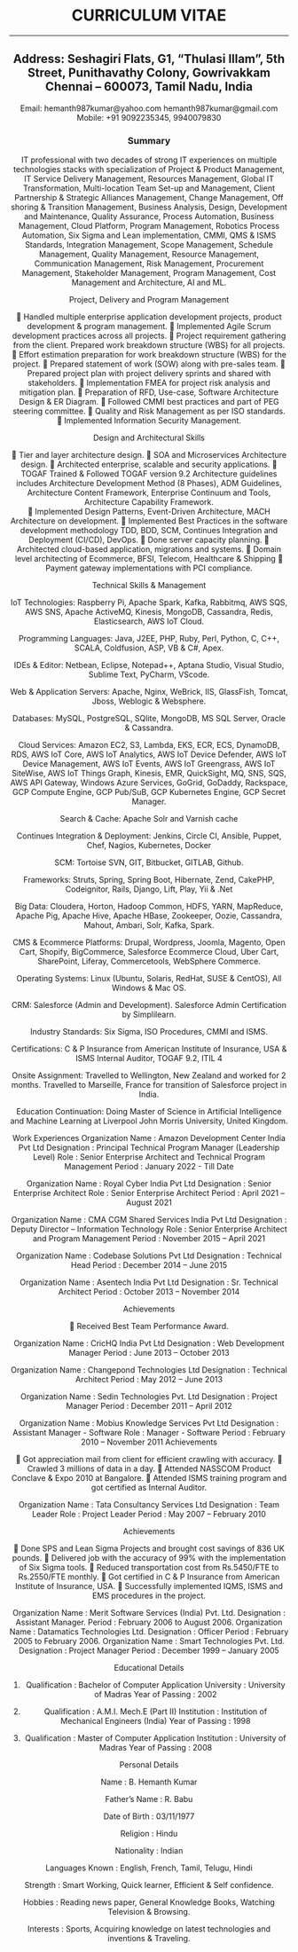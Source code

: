 # <center>CURRICULUM VITAE<center>
---
## <center>Address: Seshagiri Flats, G1, “Thulasi Illam”, 5th Street, Punithavathy Colony, Gowrivakkam Chennai – 600073, Tamil Nadu, India<center>
<center>Email: hemanth987kumar@yahoo.com
         hemanth987kumar@gmail.com<center>
        <center>Mobile:  +91 9092235345, 9940079830<center>

### Summary

IT professional with two decades of strong IT experiences on multiple technologies stacks with specialization of  Project & Product Management, IT Service Delivery Management, Resources Management, Global IT Transformation, Multi-location Team Set-up and Management, Client Partnership & Strategic Alliances Management, Change Management, Off shoring & Transition Management, Business Analysis, Design, Development and Maintenance, Quality Assurance, Process Automation, Business Management, Cloud Platform, Program Management, Robotics Process Automation, Six Sigma and Lean implementation, CMMI, QMS & ISMS Standards, Integration Management, Scope Management, Schedule Management, Quality Management, Resource Management, Communication Management, Risk Management, Procurement Management, Stakeholder Management, Program Management, Cost Management and Architecture, AI and ML.

Project, Delivery and Program Management

	Handled multiple enterprise application development projects, product development & program management.
	Implemented Agile Scrum development practices across all projects.
	Project requirement gathering from the client.  Prepared work breakdown structure (WBS) for all projects.  
	Effort estimation preparation for work breakdown structure (WBS) for the project.
	Prepared statement of work (SOW) along with pre-sales team.
	Prepared project plan with project delivery sprints and shared with stakeholders.
	Implementation FMEA for project risk analysis and mitigation plan.
	Preparation of RFD, Use-case, Software Architecture Design & ER Diagram.
	Followed CMMI best practices and part of PEG steering committee.
	Quality and Risk Management as per ISO standards.
	Implemented Information Security Management.

Design and Architectural Skills

	Tier and layer architecture design.
	SOA and Microservices Architecture design.
	Architected enterprise, scalable and security applications.
	TOGAF Trained & Followed TOGAF version 9.2 Architecture guidelines includes Architecture Development Method (8 Phases), ADM Guidelines, Architecture Content Framework, Enterprise Continuum and Tools, Architecture Capability Framework.  
	Implemented Design Patterns, Event-Driven Architecture, MACH Architecture on development.
	Implemented Best Practices in the software development methodology TDD, BDD, SCM, Continues Integration and Deployment (CI/CD), DevOps.
	Done server capacity planning.
	Architected cloud-based application, migrations and systems.
	Domain level architecting of Ecommerce, BFSI, Telecom, Healthcare & Shipping
	Payment gateway implementations with PCI compliance.

Technical Skills & Management

IoT Technologies:  Raspberry Pi, Apache Spark, Kafka, Rabbitmq, AWS SQS, AWS SNS, Apache ActiveMQ, Kinesis, MongoDB, Cassandra, Redis, Elasticsearch, AWS IoT Cloud.

Programming Languages:  Java, J2EE, PHP, Ruby, Perl, Python, C, C++, SCALA, Coldfusion, ASP, VB & C#, Apex.

IDEs & Editor:  Netbean, Eclipse, Notepad++, Aptana Studio, Visual Studio, Sublime Text, PyCharm, VScode.

Web & Application Servers:  Apache, Nginx, WeBrick, IIS, GlassFish, Tomcat, Jboss, Weblogic & Websphere.

Databases:  MySQL, PostgreSQL, SQlite, MongoDB, MS SQL Server, Oracle & Cassandra. 

Cloud Services: Amazon EC2, S3, Lambda, EKS, ECR, ECS, DynamoDB, RDS, AWS IoT Core, AWS IoT Analytics, AWS IoT Device Defender, AWS IoT Device Management, AWS IoT Events, AWS IoT Greengrass, AWS IoT SiteWise, AWS IoT Things Graph, Kinesis, EMR, QuickSight, MQ, SNS, SQS, AWS API Gateway, Windows Azure Services, GoGrid, GoDaddy, Rackspace, GCP Compute Engine, GCP Pub/SuB, GCP Kubernetes Engine, GCP Secret Manager.

Search & Cache: Apache Solr and Varnish cache

Continues Integration & Deployment:  Jenkins, Circle CI, Ansible, Puppet, Chef, Nagios, Kubernetes, Docker

SCM:  Tortoise SVN, GIT, Bitbucket, GITLAB, Github.

Frameworks:  Struts, Spring, Spring Boot, Hibernate, Zend, CakePHP, Codeignitor, Rails, Django, Lift, Play, Yii & .Net

Big Data:  Cloudera, Horton, Hadoop Common, HDFS, YARN, MapReduce, Apache Pig, Apache Hive, Apache HBase, Zookeeper, Oozie, Cassandra, Mahout, Ambari, Solr, Kafka, Spark.

CMS & Ecommerce Platforms:  Drupal, Wordpress, Joomla, Magento, Open Cart, Shopify, BigCommerce, Salesforce Ecommerce Cloud, Uber Cart, SharePoint, Liferay, Commercetools, WebSphere Commerce. 

Operating Systems:  Linux (Ubuntu, Solaris, RedHat, SUSE & CentOS), All Windows & Mac OS.

CRM:  Salesforce (Admin and Development).  Salesforce Admin Certification by Simplilearn.

Industry Standards:  Six Sigma, ISO Procedures, CMMI and ISMS.

Certifications:  C & P Insurance from American Institute of Insurance, USA & ISMS Internal Auditor, TOGAF 9.2, ITIL 4

Onsite Assignment:  Travelled to Wellington, New Zealand and worked for 2 months.  Travelled to Marseille, France for transition of Salesforce project in India.

Education Continuation:  Doing Master of Science in Artificial Intelligence and Machine Learning at Liverpool John Morris University, United Kingdom.

Work Experiences
Organization Name	:	Amazon Development Center India Pvt Ltd
Designation	:	Principal Technical Program Manager (Leadership Level)
Role	:	Senior Enterprise Architect and Technical Program Management
Period			:	January 2022 - Till Date

Organization Name	:	Royal Cyber India Pvt Ltd
Designation	:	Senior Enterprise Architect
Role	:	Senior Enterprise Architect
Period			:	April 2021 – August 2021

Organization Name	:	CMA CGM Shared Services India Pvt Ltd
Designation	:	Deputy Director – Information Technology
Role	:	Senior Enterprise Architect and Program Management
Period			:	November 2015 – April 2021

Organization Name	:	Codebase Solutions Pvt Ltd
Designation	:	Technical Head
Period			:	December 2014 – June 2015

Organization Name	:	Asentech India Pvt Ltd
Designation	:	Sr. Technical Architect
Period			:	October 2013 – November 2014

Achievements

	Received Best Team Performance Award.

Organization Name	:	CricHQ India Pvt Ltd
Designation	:	Web Development Manager
Period			:	June 2013 – October 2013

Organization Name	:	Changepond Technologies Ltd
Designation	:	Technical Architect
Period			:	May 2012 – June 2013

Organization Name	:	Sedin Technologies Pvt. Ltd
Designation	:	Project Manager
Period			:	December 2011 – April 2012

Organization Name	:	Mobius Knowledge Services Pvt Ltd 
Designation	:	Assistant Manager - Software
Role	:	Manager - Software
Period			:	February 2010 – November 2011
Achievements

	Got appreciation mail from client for efficient crawling with accuracy.
	Crawled 3 millions of data in a day.
	Attended NASSCOM Product Conclave & Expo 2010 at Bangalore.
	Attended ISMS training program and got certified as Internal Auditor.

Organization Name	:	Tata Consultancy Services Ltd 
Designation	:	Team Leader
Role	:	Project Leader
Period			:	May 2007 – February 2010

Achievements

	Done SPS and Lean Sigma Projects and brought cost savings of 836 UK pounds.
	Delivered job with the accuracy of 99% with the implementation of Six Sigma tools.
	Reduced transportation cost from Rs.5450/FTE to Rs.2550/FTE monthly.
	Got certified in C & P Insurance from American Institute of Insurance, USA.
	Successfully implemented IQMS, ISMS and EMS procedures in the project.

Organization Name	:	Merit Software Services (India) Pvt. Ltd. 
Designation	:	Assistant Manager.
Period			:	February 2006 to August 2006.
Organization Name	:	Datamatics Technologies Ltd.
Designation	:	Officer
Period			:	February 2005 to February 2006.
Organization Name	:	Smart Technologies Pvt. Ltd.
Designation		:	Project Manager
Period			:	December 1999 – January 2005

Educational Details

1)	Qualification		:	Bachelor of Computer Application
	University		:	University of Madras
Year of Passing		:	2002

2)	Qualification		:	A.M.I. Mech.E (Part II)
Institution		:	Institution of Mechanical Engineers (India)
Year of Passing		:	1998

3)	Qualification		:	Master of Computer Application
Institution		:	University of Madras
Year of Passing		:	2008

Personal Details

Name			:	B. Hemanth Kumar

Father’s Name		:	R. Babu

Date of Birth		:	03/11/1977

Religion			:	Hindu

Nationality		:	Indian

Languages Known	:	English, French, Tamil, Telugu, Hindi

Strength		:	Smart Working, Quick learner, Efficient & Self confidence.

Hobbies			:	Reading news paper, General Knowledge Books, Watching Television & Browsing.

Interests		:	Sports, Acquiring knowledge on latest technologies and inventions & Traveling.